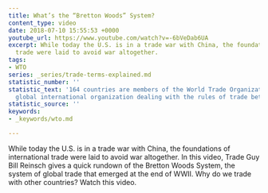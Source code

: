 ```yaml
---
title: What’s the “Bretton Woods” System?
content_type: video
date: 2018-07-10 15:55:53 +0000
youtube_url: https://www.youtube.com/watch?v=-6bVeDab6UA
excerpt: While today the U.S. is in a trade war with China, the foundations of international
  trade were laid to avoid war altogether.
tags:
- WTO
series: _series/trade-terms-explained.md
statistic_number: ''
statistic_text: '164 countries are members of the World Trade Organization, the only
  global international organization dealing with the rules of trade between nations. '
statistic_source: ''
keywords:
- _keywords/wto.md

---
```

While today the U.S. is in a trade war with China, the foundations of international trade were laid to avoid war altogether. In this video, Trade Guy Bill Reinsch gives a quick rundown of the Bretton Woods System, the system of global trade that emerged at the end of WWII. Why do we trade with other countries? Watch this video.